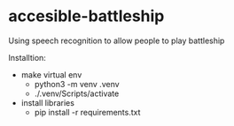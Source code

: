 # accesible-battleship
Using speech recognition to allow people to play battleship




Installtion:
- make virtual env
    - python3 -m venv .venv
    - ./.venv/Scripts/activate
- install libraries
    - pip install -r requirements.txt

